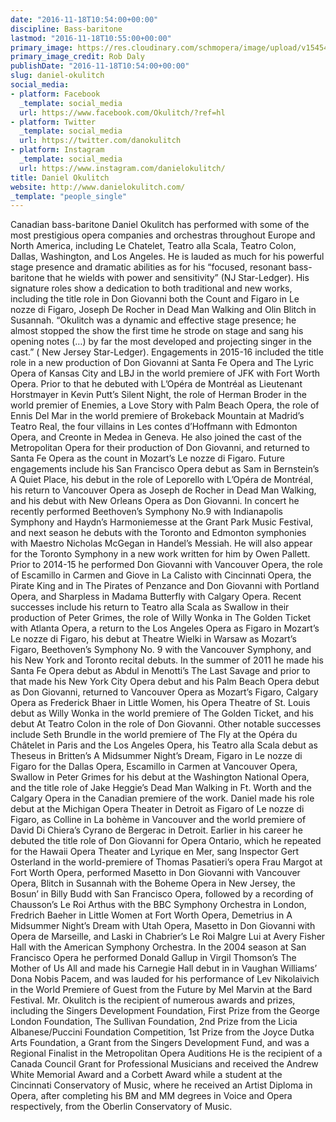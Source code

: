 ```yaml
---
date: "2016-11-18T10:54:00+00:00"
discipline: Bass-baritone
lastmod: "2016-11-18T10:55:00+00:00"
primary_image: https://res.cloudinary.com/schmopera/image/upload/v1545409169/media/webhook-uploads/1479466439183/2016-11-18---Daniel-Okulitch.jpg.jpg
primary_image_credit: Rob Daly
publishDate: "2016-11-18T10:54:00+00:00"
slug: daniel-okulitch
social_media:
- platform: Facebook
  _template: social_media
  url: https://www.facebook.com/Okulitch/?ref=hl
- platform: Twitter
  _template: social_media
  url: https://twitter.com/danokulitch
- platform: Instagram
  _template: social_media
  url: https://www.instagram.com/danielokulitch/
title: Daniel Okulitch
website: http://www.danielokulitch.com/
_template: "people_single"
---
```


Canadian bass-baritone Daniel Okulitch has performed with some of the most prestigious opera companies and orchestras throughout Europe and North America, including Le Chatelet, Teatro alla Scala, Teatro Colon, Dallas, Washington, and Los Angeles. He is lauded as much for his powerful stage presence and dramatic abilities as for his “focused, resonant bass-baritone that he wields with power and sensitivity” (NJ Star-Ledger). His signature roles show a dedication to both traditional and new works, including the title role in Don Giovanni both the Count and Figaro in Le nozze di Figaro, Joseph De Rocher in Dead Man Walking and Olin Blitch in Susannah. “Okulitch was a dynamic and effective stage presence; he almost stopped the show the first time he strode on stage and sang his opening notes (…) by far the most developed and projecting singer in the cast.” ( New Jersey Star-Ledger).
Engagements in 2015-16 included the title role in a new production of Don Giovanni at Santa Fe Opera and The Lyric Opera of Kansas City and LBJ in the world premiere of JFK with Fort Worth Opera. Prior to that he debuted with L’Opéra de Montréal as Lieutenant Horstmayer in Kevin Putt’s Silent Night, the role of Herman Broder in the world premier of Enemies, a Love Story with Palm Beach Opera, the role of Ennis Del Mar in the world premiere of Brokeback Mountain at Madrid’s Teatro Real, the four villains in Les contes d’Hoffmann with Edmonton Opera, and Creonte in Medea in Geneva. He also joined the cast of the Metropolitan Opera for their production of Don Giovanni, and returned to Santa Fe Opera as the count in Mozart’s Le nozze di Figaro. Future engagements include his San Francisco Opera debut as Sam in Bernstein’s A Quiet Place, his debut in the role of Leporello with L’Opéra de Montréal, his return to Vancouver Opera as Joseph de Rocher in Dead Man Walking, and his debut with New Orleans Opera as Don Giovanni. In concert he recently performed Beethoven’s Symphony No.9 with Indianapolis Symphony and Haydn’s Harmoniemesse at the Grant Park Music Festival, and next season he debuts with the Toronto and Edmonton symphonies with Maestro Nicholas McGegan in Handel’s Messiah. He will also appear for the Toronto Symphony in a new work written for him by Owen Pallett.
Prior to 2014-15 he performed Don Giovanni with Vancouver Opera, the role of Escamillo in Carmen and Giove in La Calisto with Cincinnati Opera, the Pirate King and in The Pirates of Penzance and Don Giovanni with Portland Opera, and Sharpless in Madama Butterfly with Calgary Opera. Recent successes include his return to Teatro alla Scala as Swallow in their production of Peter Grimes, the role of Willy Wonka in The Golden Ticket with Atlanta Opera, a return to the Los Angeles Opera as Figaro in Mozart’s Le nozze di Figaro, his debut at Theatre Wielki in Warsaw as Mozart’s Figaro, Beethoven’s Symphony No. 9 with the Vancouver Symphony, and his New York and Toronto recital debuts. In the summer of 2011 he made his Santa Fe Opera debut as Abdul in Menotti’s The Last Savage and prior to that made his New York City Opera debut and his Palm Beach Opera debut as Don Giovanni, returned to Vancouver Opera as Mozart’s Figaro, Calgary Opera as Frederick Bhaer in Little Women, his Opera Theatre of St. Louis debut as Willy Wonka in the world premiere of The Golden Ticket, and his debut At Teatro Colon in the role of Don Giovanni.
Other notable successes include Seth Brundle in the world premiere of The Fly at the Opéra du Châtelet in Paris and the Los Angeles Opera, his Teatro alla Scala debut as Theseus in Britten’s A Midsummer Night’s Dream, Figaro in Le nozze di Figaro for the Dallas Opera, Escamillo in Carmen at Vancouver Opera, Swallow in Peter Grimes for his debut at the Washington National Opera, and the title role of Jake Heggie’s Dead Man Walking in Ft. Worth and the Calgary Opera in the Canadian premiere of the work.  Daniel made his role debut at the Michigan Opera Theater in Detroit as Figaro of Le nozze di Figaro, as Colline in La bohème in Vancouver and the world premiere of David Di Chiera’s Cyrano de Bergerac in Detroit.
Earlier in his career he debuted the title role of Don Giovanni for Opera Ontario, which he repeated for the Hawaii Opera Theater and Lyrique en Mer, sang Inspector Gert Osterland in the world-premiere of Thomas Pasatieri’s opera Frau Margot at Fort Worth Opera, performed Masetto in Don Giovanni with Vancouver Opera, Blitch in Susannah with the Boheme Opera in New Jersey, the Bosun’ in Billy Budd with San Francisco Opera, followed by a recording of Chausson’s Le Roi Arthus with the BBC Symphony Orchestra in London, Fredrich Baeher in Little Women at Fort Worth Opera, Demetrius in A Midsummer Night’s Dream with Utah Opera, Masetto in Don Giovanni with Opera de Marseille, and Laski in Chabrier’s Le Roi Malgre Lui at Avery Fisher Hall with the American Symphony Orchestra. In the 2004 season at San Francisco Opera he performed Donald Gallup in Virgil Thomson’s The Mother of Us All and made his Carnegie Hall debut in in Vaughan Williams’ Dona Nobis Pacem, and was lauded for his performance of Lev Nikolaivich in the World Premiere of Guest from the Future by Mel Marvin at the Bard Festival.
Mr. Okulitch is the recipient of numerous awards and prizes, including the Singers Development Foundation, First Prize from the George London Foundation, The Sullivan Foundation, 2nd Prize from the Licia Albanese/Puccini Foundation Competition, 1st Prize from the Joyce Dutka Arts Foundation, a Grant from the Singers Development Fund, and was a Regional Finalist in the Metropolitan Opera Auditions He is the recipient of a Canada Council Grant for Professional Musicians and received the Andrew White Memorial Award and a Corbett Award while a student at the Cincinnati Conservatory of Music, where he received an Artist Diploma in Opera, after completing his BM and MM degrees in Voice and Opera respectively, from the Oberlin Conservatory of Music.
